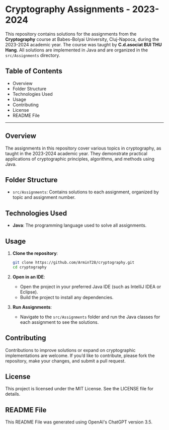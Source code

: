 
# Cryptography Assignments - 2023-2024

This repository contains solutions for the assignments from the **Cryptography** course at Babes-Bolyai University, Cluj-Napoca, during the 2023-2024 academic year. The course was taught by **C.d.asociat BUI THU Hang**. All solutions are implemented in Java and are organized in the `src/Assignments` directory.

## Table of Contents
- Overview
- Folder Structure
- Technologies Used
- Usage
- Contributing
- License
- README File

---

## Overview

The assignments in this repository cover various topics in cryptography, as taught in the 2023-2024 academic year. They demonstrate practical applications of cryptographic principles, algorithms, and methods using Java.

## Folder Structure

- `src/Assignments`: Contains solutions to each assignment, organized by topic and assignment number.

## Technologies Used

- **Java**: The programming language used to solve all assignments.

## Usage

1. **Clone the repository**:
   ```bash
   git clone https://github.com/ArminT28/cryptography.git
   cd cryptography
   ```

2. **Open in an IDE**:
   - Open the project in your preferred Java IDE (such as IntelliJ IDEA or Eclipse).
   - Build the project to install any dependencies.

3. **Run Assignments**:
   - Navigate to the `src/Assignments` folder and run the Java classes for each assignment to see the solutions.

## Contributing

Contributions to improve solutions or expand on cryptographic implementations are welcome. If you’d like to contribute, please fork the repository, make your changes, and submit a pull request.

## License

This project is licensed under the MIT License. See the LICENSE file for details.

## README File

This README File was generated using OpenAI's ChatGPT version 3.5.
